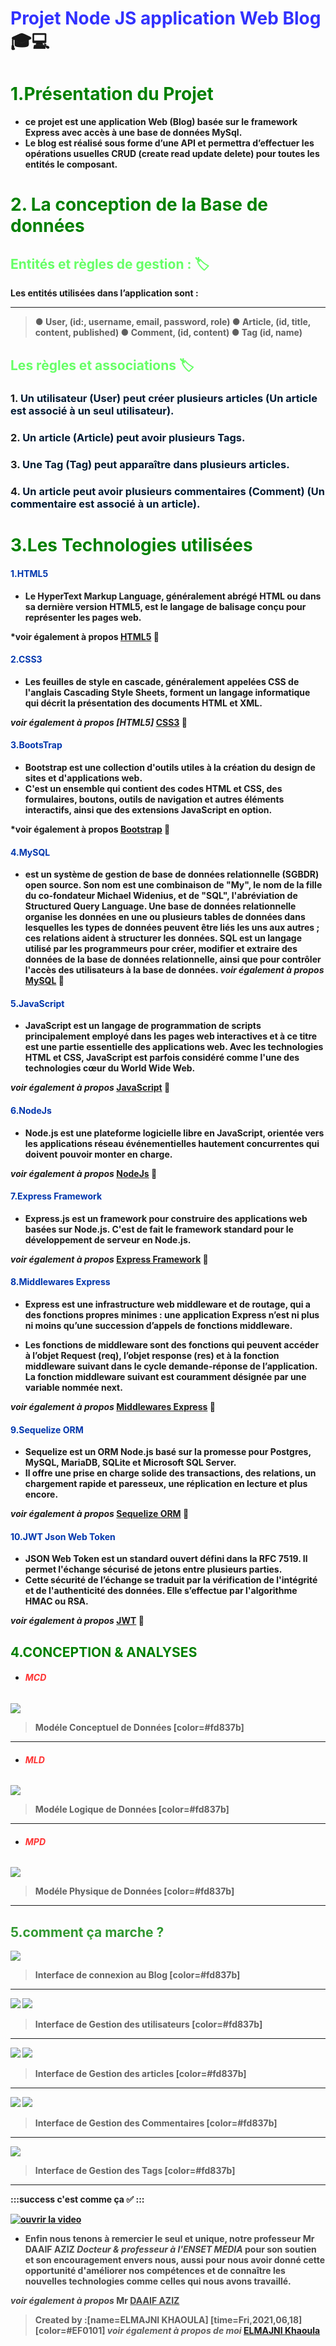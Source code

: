 
# <strong style="color:blue; opacity: 0.80">Projet Node JS application Web Blog</strong>:mortar_board::computer: 
# <span style="color:green "> 1.Présentation du Projet</span>
 * <strong style="color:dark">ce projet est une application Web (Blog) basée sur le framework Express avec accès à une base de données MySql.
* <strong style="color:dark">Le blog est réalisé sous forme d’une API et permettra d’effectuer les opérations usuelles CRUD (create read update delete) pour toutes les entités le composant.
# <span style="color:green "> 2. La conception de la Base de données</span>
## <span style="color:#66ff66"> Entités et règles de gestion : :label:</span>
Les entités utilisées dans l’application sont : 
* * * 
>●	User, (id:, username, email, password, role) 
●	Article, (id, title, content, published)
●	Comment, (id, content)
●	Tag (id, name)


## <span style="color:#66ff66"> Les règles et associations :label: </span>
### 1. <span style="color:#001a33">Un utilisateur (User) peut créer plusieurs articles (Un article est associé à un seul utilisateur).</span>
### 2. <span style="color:#001a33"> Un article (Article) peut avoir plusieurs Tags.</span>
### 3. <span style="color:#001a33"> Une Tag (Tag) peut apparaître dans plusieurs articles.</span>
### 4. <span style="color:#001a33"> Un article peut avoir plusieurs commentaires (Comment) (Un commentaire est associé à un article).</span>

# <span style="color:green">3.Les Technologies utilisées</span>
 #### <span style="color:#0036ad"> 1.HTML5</span>
 * <strong style="color:dark">Le HyperText Markup Language, généralement abrégé HTML ou dans sa dernière version HTML5, est le langage de balisage conçu pour représenter les pages web.

*voir également à propos [HTML5](https://developer.mozilla.org/fr/docs/Web/HTML) :link: 

 #### <span style="color:#0036ad"> 2.CSS3</span>
 * <strong style="color:dark">Les feuilles de style en cascade, généralement appelées CSS de l'anglais Cascading Style Sheets, forment un langage informatique qui décrit la présentation des documents HTML et XML.

*voir également à propos [HTML5]* [CSS3](https://devdocs.io/css/) :link: 

 #### <span style="color:#0036ad"> 3.BootsTrap</span>
 * <strong style="color:dark">Bootstrap est une collection d'outils utiles à la création du design de sites et d'applications web. 
* <strong style="color:dark">C'est un ensemble qui contient des codes HTML et CSS, des formulaires, boutons, outils de navigation et autres éléments interactifs, ainsi que des extensions JavaScript en option.

*voir également à propos [Bootstrap](https://getbootstrap.com/) :link: 

#### <span style="color:#0036ad"> 4.MySQL</span>
 * <strong style="color:dark">est un système de gestion de base de données relationnelle (SGBDR) open source. Son nom est une combinaison de "My", le nom de la fille du co-fondateur Michael Widenius, et de "SQL", l'abréviation de Structured Query Language. Une base de données relationnelle organise les données en une ou plusieurs tables de données dans lesquelles les types de données peuvent être liés les uns aux autres ; ces relations aident à structurer les données. SQL est un langage utilisé par les programmeurs pour créer, modifier et extraire des données de la base de données relationnelle, ainsi que pour contrôler l'accès des utilisateurs à la base de données.
*voir également à propos* [MySQL](https://devdocs.io/css/) :link: 

#### <span style="color:#0036ad"> 5.JavaScript</span>
 * <strong style="color:dark">JavaScript est un langage de programmation de scripts principalement employé dans les pages web interactives et à ce titre est une partie essentielle des applications web. Avec les technologies HTML et CSS, JavaScript est parfois considéré comme l'une des technologies cœur du World Wide Web.
 
*voir également à propos* [JavaScript](https://developer.mozilla.org/fr/docs/Web/JavaScript) :link: 

#### <span style="color:#0036ad"> 6.NodeJs</span>
 * <strong style="color:dark">Node.js est une plateforme logicielle libre en JavaScript, orientée vers les applications réseau événementielles hautement concurrentes qui doivent pouvoir monter en charge.
 
*voir également à propos* [NodeJs](https://nodejs.org/en/) :link: 

 #### <span style="color:#0036ad"> 7.Express Framework</span>
 * <strong style="color:dark">Express.js est un framework pour construire des applications web basées sur Node.js. 
C'est de fait le framework standard pour le développement de serveur en Node.js.

*voir également à propos* [Express Framework](https://expressjs.com/fr/) :link: 

#### <span style="color:#0036ad"> 8.Middlewares Express</span>
 * <strong style="color:dark">Express est une infrastructure web middleware et de routage, qui a des fonctions propres minimes : une application Express n’est ni plus ni moins qu’une succession d’appels de fonctions middleware.

 * <strong style="color:dark">Les fonctions de middleware sont des fonctions qui peuvent accéder à l’objet Request (req), l’objet response (res) et à la fonction middleware suivant dans le cycle demande-réponse de l’application. La fonction middleware suivant est couramment désignée par une variable nommée next.

*voir également à propos* [Middlewares Express](https://expressjs.com/fr/guide/using-middleware.html) :link: 

#### <span style="color:#0036ad"> 9.Sequelize ORM </span>
 * <strong style="color:dark">Sequelize est un ORM Node.js basé sur la promesse pour Postgres, MySQL, MariaDB, SQLite et Microsoft SQL Server. 
 * <strong style="color:dark">Il offre une prise en charge solide des transactions, des relations, un chargement rapide et paresseux, une réplication en lecture et plus encore.
 
*voir également à propos* [Sequelize ORM](https://sequelize.org/) :link: 

#### <span style="color:#0036ad"> 10.JWT Json Web Token</span>
 * <strong style="color:dark">JSON Web Token est un standard ouvert défini dans la RFC 7519. Il permet l'échange sécurisé de jetons entre plusieurs parties. 
* <strong style="color:dark">Cette sécurité de l’échange se traduit par la vérification de l'intégrité et de l'authenticité des données. Elle s’effectue par l'algorithme HMAC ou RSA.
 
*voir également à propos* [JWT](https://jwt.io/) :link: 


 ## <span style="color:green ">4.CONCEPTION & ANALYSES</span>
 * ###### <strong style="color:red; opacity: 0.80">MCD</strong>

 ![](https://i.imgur.com/PdaD9El.png)


 > Modéle Conceptuel de Données [color=#fd837b]
  ---
  
   * ###### <strong style="color:red; opacity: 0.80">MLD</strong>

 ![](https://i.imgur.com/P6H3cuP.png)


 > Modéle Logique de Données [color=#fd837b]
  ---

 * ###### <strong style="color:red; opacity: 0.80">MPD</strong>

![](https://i.imgur.com/rhQN76q.png)

 > Modéle Physique de Données [color=#fd837b]
  ---

 ## <strong style="color: green; opacity: 0.80" >5.comment ça marche ?</strong>
 
![](https://i.imgur.com/0aXiQ0q.png)
 > Interface de connexion au Blog [color=#fd837b]
  ---
  
![](https://i.imgur.com/7waTiKr.png)
![](https://i.imgur.com/mrYaj5p.png)
 > Interface de Gestion des utilisateurs [color=#fd837b]
  ---
  
![](https://i.imgur.com/KHdGKcs.png)
![](https://i.imgur.com/0OEwobk.png)
 > Interface de Gestion des articles [color=#fd837b]
  ---
  
![](https://i.imgur.com/zfQfFcg.png)
![](https://i.imgur.com/y7pmeLQ.png)

 > Interface de Gestion des Commentaires [color=#fd837b]
  ---
![](https://i.imgur.com/ym1TnRm.png)
 > Interface de Gestion des Tags [color=#fd837b]
  ---
 
:::success
c'est comme ça :white_check_mark: 
:::



[![ouvrir la video](https://i.imgur.com/Asdav1s.png)](https://www.youtube.com/watch?v=67dY1h7C8js)


* <strong style="color: dark ; opacity: 0.80">Enfin nous tenons à remercier le seul et unique, notre professeur Mr DAAIF AZIZ *Docteur & professeur à l'ENSET MEDIA* pour son soutien et son encouragement envers nous, aussi pour nous avoir donné cette opportunité d'améliorer nos compétences et de connaître les nouvelles technologies comme celles qui nous avons travaillé.

*voir également à propos* Mr [DAAIF AZIZ](https://www.linkedin.com/in/aziz-daaif-5a6ab090/?originalSubdomain=ma)
</strong>

> Created by :[name=ELMAJNI KHAOULA]
[time=Fri,2021,06,18][color=#EF0101]
>*voir également à propos de moi* [ELMAJNI Khaoula](https://www.linkedin.com/in/khaoula-elmajni/)